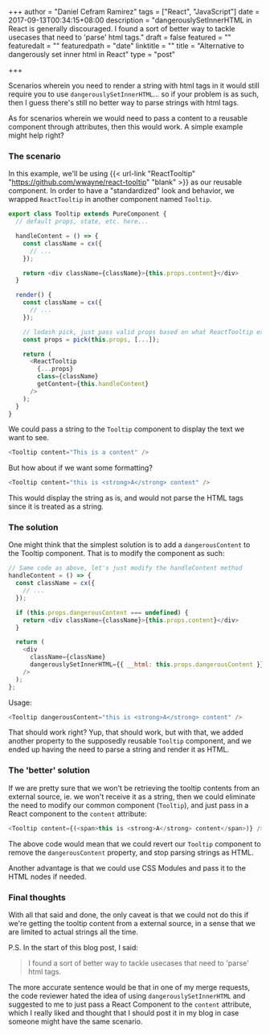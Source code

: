 +++
author = "Daniel Cefram Ramirez"
tags = ["React", "JavaScript"]
date = 2017-09-13T00:34:15+08:00
description = "dangerouslySetInnerHTML in React is generally discouraged. I found a sort of better way to tackle usecases that need to 'parse' html tags."
draft = false
featured = ""
featuredalt = ""
featuredpath = "date"
linktitle = ""
title = "Alternative to dangerously set inner html in React"
type = "post"

+++

Scenarios wherein you need to render a string with html tags in it would still require you to use
`dangerouslySetInnerHTML`... so if your problem is as such, then I guess there's still no better
way to parse strings with html tags.

As for scenarios wherein we would need to pass a content to a reusable component through attributes,
then this would work. A simple example might help right?

### The scenario
In this example, we'll be using
{{< url-link "ReactTooltip" "https://github.com/wwayne/react-tooltip" "blank" >}} as our reusable
component. In order to have a "standardized" look and behavior, we wrapped `ReactTooltip` in another
component named `Tooltip`.

```javascript
export class Tooltip extends PureComponent {
  // default props, state, etc. here...

  handleContent = () => {
    const className = cx({
      // ...
    });

    return <div className={className}>{this.props.content}</div>
  }

  render() {
    const className = cx({
      // ...
    });

    // lodash pick, just pass valid props based on what ReactTooltip expects
    const props = pick(this.props, [...]);

    return (
      <ReactTooltip
        {...props}
        class={className}
        getContent={this.handleContent}
      />
    );
  }
}
```

We could pass a string to the `Tooltip` component to display the text we want to see.

```javascript
<Tooltip content="This is a content" />
```

But how about if we want some formatting?

```javascript
<Tooltip content="this is <strong>A</strong> content" />
```

This would display the string as is, and would not parse the HTML tags since it is treated as a string.

### The solution
One might think that the simplest solution is to add a `dangerousContent` to the Tooltip component.
That is to modify the component as such:

```javascript
// Same code as above, let's just modify the handleContent method
handleContent = () => {
  const className = cx({
    // ...
  });

  if (this.props.dangerousContent === undefined) {
    return <div className={className}>{this.props.content}</div>
  }

  return (
    <div
      className={className}
      dangerouslySetInnerHTML={{ __html: this.props.dangerousContent }}
    />
  );
};
```

Usage:

```javascript
<Tooltip dangerousContent="this is <strong>A</strong> content" />
```

That should work right? Yup, that should work, but with that, we added another property to the
supposedly reusable `Tooltip` component, and we ended up having the need to parse a string and
render it as HTML.

### The 'better' solution

If we are pretty sure that we won't be retrieving the tooltip contents from an
external source, ie. we won't receive it as a string, then we could eliminate the need to modify our
common component (`Tooltip`), and just pass in a React component to the `content` attribute:

```javascript
<Tooltip content={(<span>this is <strong>A</strong> content</span>)} />
```

The above code would mean that we could revert our `Tooltip` component to remove the `dangerousContent`
property, and stop parsing strings as HTML.

Another advantage is that we could use CSS Modules and pass it to the HTML nodes if needed.

### Final thoughts
With all that said and done, the only caveat is that we could not do this if we're getting the
tooltip content from a external source, in a sense that we are limited to actual strings all the time.

P.S. In the start of this blog post, I said:

> I found a sort of better way to tackle usecases that need to 'parse' html tags.

The more accurate sentence would be that in one of my merge requests, the code reviewer hated the idea
of using `dangerouslySetInnerHTML` and suggested to me to just pass a React Component to the `content`
attribute, which I really liked and thought that I should post it in my blog in case someone might
have the same scenario.
